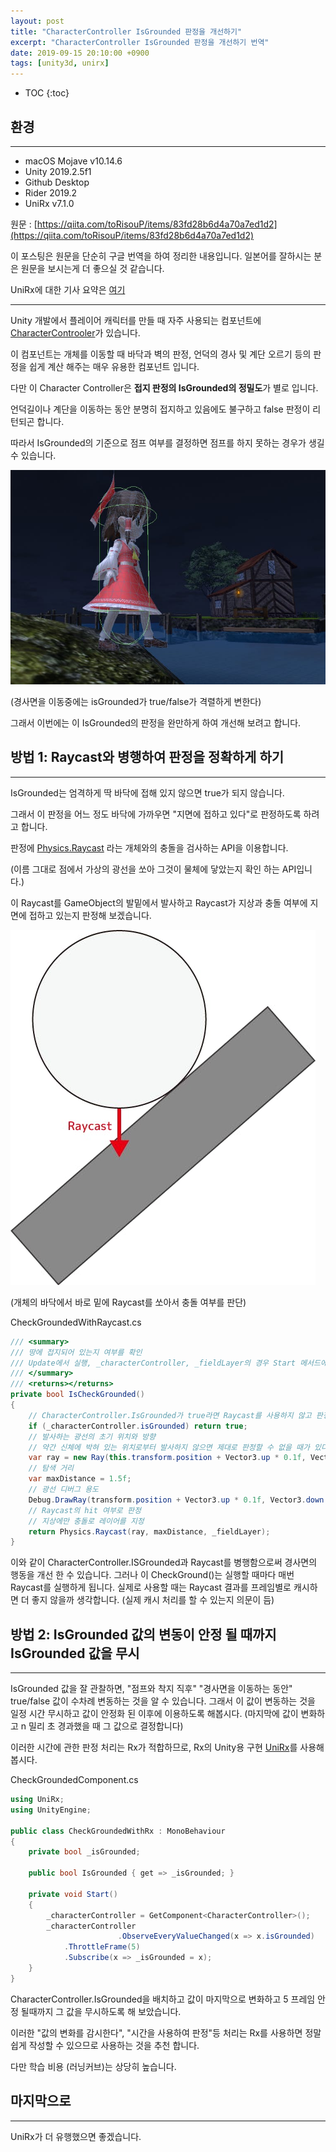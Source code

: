 ```yaml
---
layout: post
title: "CharacterController IsGrounded 판정을 개선하기"
excerpt: "CharacterController IsGrounded 판정을 개선하기 번역"
date: 2019-09-15 20:10:00 +0900
tags: [unity3d, unirx]
---
```

* TOC
{:toc}

## 환경

---

- macOS Mojave v10.14.6
- Unity 2019.2.5f1
- Github Desktop
- Rider 2019.2
- UniRx v7.1.0

원문 : [https://qiita.com/toRisouP/items/83fd28b6d4a70a7ed1d2](https://qiita.com/toRisouP/items/83fd28b6d4a70a7ed1d2)

이 포스팅은 원문을 단순히 구글 번역을 하여 정리한 내용입니다. 일본어를 잘하시는 분은 원문을 보시는게 더 좋으실 것 같습니다. 

UniRx에 대한 기사 요약은 [여기](https://qiita.com/toRisouP/items/48b9fa25df64d3c6a392)

---

Unity 개발에서 플레이어 캐릭터를 만들 때 자주 사용되는 컴포넌트에 [CharacterControoler](https://docs.unity3d.com/kr/current/Manual/class-CharacterController.html)가 있습니다.

이 컴포넌트는 개체를 이동할 때 바닥과 벽의 판정, 언덕의 경사 및 계단 오르기 등의 판정을 쉽게 계산 해주는 매우 유용한 컴포넌트 입니다.

다만 이 Character Controller은 **접지 판정의 IsGrounded의 정밀도**가 별로 입니다.

언덕길이나 계단을 이동하는 동안 분명히 접지하고 있음에도 불구하고 false 판정이 리턴되곤 합니다.

따라서 IsGrounded의 기준으로 점프 여부를 결정하면 점프를 하지 못하는 경우가 생길 수 있습니다.

![](/images/unity3d/2019-09-15-1.jpeg)

(경사면을 이동중에는 isGrounded가 true/false가 격렬하게 변한다)

그래서 이번에는 이 IsGrounded의 판정을 완만하게 하여 개선해 보려고 합니다.

## 방법 1: Raycast와 병행하여 판정을 정확하게 하기

---

IsGrounded는 엄격하게 딱 바닥에 접해 있지 않으면 true가 되지 않습니다.

그래서 이 판정을 어느 정도 바닥에 가까우면 "지면에 접하고 있다"로 판정하도록 하려고 합니다.

판정에 [Physics.Raycast](https://docs.unity3d.com/ScriptReference/Physics.Raycast.html) 라는 개체와의 충돌을 검사하는 API을 이용합니다.

(이름 그대로 점에서 가상의 광선을 쏘아 그것이 물체에 닿았는지 확인 하는 API입니다.)

이 Raycast를 GameObject의 발밑에서 발사하고 Raycast가 지상과 충돌 여부에 지면에 접하고 있는지 판정해 보겠습니다.

![](/images/unity3d/2019-09-15-2.jpeg)

(개체의 바닥에서 바로 밑에 Raycast를 쏘아서 충돌 여부를 판단)

CheckGroundedWithRaycast.cs
```csharp
/// <summary>
/// 땅에 접지되어 있는지 여부를 확인
/// Update에서 실행, _characterController, _fieldLayer의 경우 Start 메서드에서 캐시 처리.
/// </summary>
/// <returns></returns>
private bool IsCheckGrounded()
{
    // CharacterController.IsGrounded가 true라면 Raycast를 사용하지 않고 판정 종료
    if (_characterController.isGrounded) return true;
    // 발사하는 광선의 초기 위치와 방향
    // 약간 신체에 박혀 있는 위치로부터 발사하지 않으면 제대로 판정할 수 없을 때가 있다.
    var ray = new Ray(this.transform.position + Vector3.up * 0.1f, Vector3.down);
    // 탐색 거리
    var maxDistance = 1.5f;
    // 광선 디버그 용도
    Debug.DrawRay(transform.position + Vector3.up * 0.1f, Vector3.down * maxDistance, Color.red);
    // Raycast의 hit 여부로 판정
    // 지상에만 충돌로 레이어를 지정
    return Physics.Raycast(ray, maxDistance, _fieldLayer);
}
```

이와 같이 CharacterController.ISGrounded과 Raycast를 병행함으로써 경사면의 행동을 개선 한 수 있습니다. 그러나 이 CheckGround()는 실행할 때마다 매번 Raycast를 실행하게 됩니다. 실제로 사용할 때는 Raycast 결과를 프레임별로 캐시하면 더 좋지 않을까 생각합니다. (실제 캐시 처리를 할 수 있는지  의문이 듬)

## 방법 2: IsGrounded 값의 변동이 안정 될 때까지 IsGrounded 값을 무시

---

IsGrounded 값을 잘 관찰하면, "점프와 착지 직후" "경사면을 이동하는 동안" true/false 값이 수차례 변동하는 것을 알 수 있습니다. 그래서 이 값이 변동하는 것을 일정 시간 무시하고 값이 안정화 된 이후에 이용하도록 해봅시다. (마지막에 값이 변화하고 n 밀리 초 경과했을 때 그 값으로 결정합니다)

이러한 시간에 관한 판정 처리는 Rx가 적합하므로, Rx의 Unity용 구현 [UniRx](https://github.com/neuecc/UniRx)를 사용해 봅시다.

CheckGroundedComponent.cs
```csharp
using UniRx;
using UnityEngine;

public class CheckGroundedWithRx : MonoBehaviour
{
    private bool _isGrounded;

    public bool IsGrounded { get => _isGrounded; }
    
    private void Start()
    {
        _characterController = GetComponent<CharacterController>();
        _characterController
                        .ObserveEveryValueChanged(x => x.isGrounded)
            .ThrottleFrame(5)
            .Subscribe(x => _isGrounded = x);
    }
}
```

CharacterController.IsGrounded을 배치하고 값이 마지막으로 변화하고 5 프레임 안정 될때까지 그 값을 무시하도록 해 보았습니다.

이러한 "값의 변화를 감시한다", "시간을 사용하여 판정"등 처리는 Rx를 사용하면 정말 쉽게 작성할 수 있으므로 사용하는 것을 추천 합니다.

다만 학습 비용 (러닝커브)는 상당히 높습니다.

## 마지막으로

---

UniRx가 더 유행했으면 좋겠습니다.
